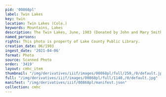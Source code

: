 ```yaml
---
pid: '00868pl'
label: Twin Lakes
key: twin
location: Twin Lakes (Colo.)
keywords: Mountains, Lakes
description: The Twin Lakes, June, 1903 (Donated by John and Mary Smith)
named_persons: 
rights: This photo is property of Lake County Public Library.
creation_date: 06/1903
ingest_date: '2021-04-06'
format: Photo
source: Scanned Photo
order: '3419'
layout: cmhc_item
thumbnail: "/img/derivatives/iiif/images/00868pl/full/250,/0/default.jpg"
full: "/img/derivatives/iiif/images/00868pl/full/1140,/0/default.jpg"
manifest: "/img/derivatives/iiif/00868pl/manifest.json"
collection: cmhc
---
```

